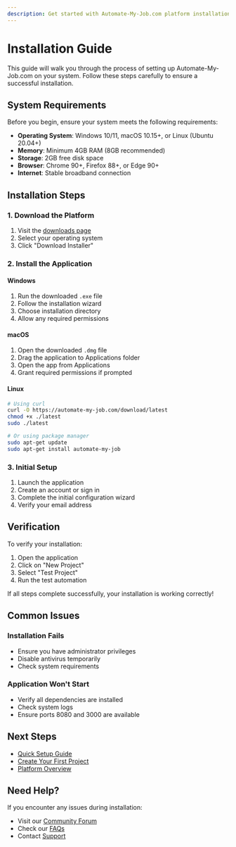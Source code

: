 ```yaml
---
description: Get started with Automate-My-Job.com platform installation
---
```


# Installation Guide

This guide will walk you through the process of setting up Automate-My-Job.com on your system. Follow these steps carefully to ensure a successful installation.

## System Requirements

Before you begin, ensure your system meets the following requirements:

- **Operating System**: Windows 10/11, macOS 10.15+, or Linux (Ubuntu 20.04+)
- **Memory**: Minimum 4GB RAM (8GB recommended)
- **Storage**: 2GB free disk space
- **Browser**: Chrome 90+, Firefox 88+, or Edge 90+
- **Internet**: Stable broadband connection

## Installation Steps

### 1. Download the Platform

1. Visit the [downloads page](https://automate-my-job.com/download)
2. Select your operating system
3. Click "Download Installer"

### 2. Install the Application

#### Windows
1. Run the downloaded `.exe` file
2. Follow the installation wizard
3. Choose installation directory
4. Allow any required permissions

#### macOS
1. Open the downloaded `.dmg` file
2. Drag the application to Applications folder
3. Open the app from Applications
4. Grant required permissions if prompted

#### Linux
```bash
# Using curl
curl -O https://automate-my-job.com/download/latest
chmod +x ./latest
sudo ./latest

# Or using package manager
sudo apt-get update
sudo apt-get install automate-my-job
```

### 3. Initial Setup

1. Launch the application
2. Create an account or sign in
3. Complete the initial configuration wizard
4. Verify your email address

## Verification

To verify your installation:

1. Open the application
2. Click on "New Project"
3. Select "Test Project"
4. Run the test automation

If all steps complete successfully, your installation is working correctly!

## Common Issues

### Installation Fails
- Ensure you have administrator privileges
- Disable antivirus temporarily
- Check system requirements

### Application Won't Start
- Verify all dependencies are installed
- Check system logs
- Ensure ports 8080 and 3000 are available

## Next Steps

- [Quick Setup Guide](quick-setup.md)
- [Create Your First Project](../basics/create-project.md)
- [Platform Overview](../basics/core-concepts.md)

## Need Help?

If you encounter any issues during installation:

- Visit our [Community Forum](https://community.automate-my-job.com)
- Check our [FAQs](../basics/faqs.md)
- Contact [Support](mailto:support@automate-my-job.com) 